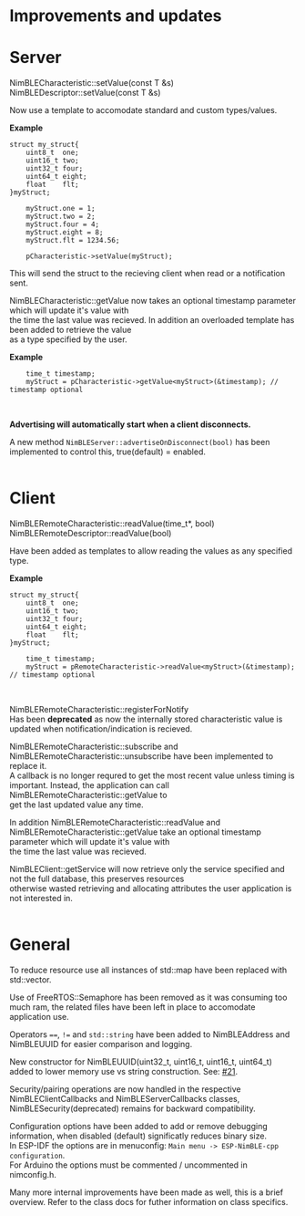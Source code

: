 # Improvements and updates

# Server  

NimBLECharacteristic::setValue(const T &s)  
NimBLEDescriptor::setValue(const T &s)  

Now use a template to accomodate standard and custom types/values.  

**Example**
```
struct my_struct{
    uint8_t  one;
    uint16_t two;
    uint32_t four;
    uint64_t eight;
    float    flt;
}myStruct;
        
    myStruct.one = 1;
    myStruct.two = 2;
    myStruct.four = 4;
    myStruct.eight = 8;
    myStruct.flt = 1234.56;

    pCharacteristic->setValue(myStruct);
 ```
This will send the struct to the recieving client when read or a notification sent.  

NimBLECharacteristic::getValue now takes an optional timestamp parameter which will update it's value with  
the time the last value was recieved. In addition an overloaded template has been added to retrieve the value  
as a type specified by the user.  

**Example**
```
    time_t timestamp;
    myStruct = pCharacteristic->getValue<myStruct>(&timestamp); // timestamp optional
```
<br/>

**Advertising will automatically start when a client disconnects.**  

A new method `NimBLEServer::advertiseOnDisconnect(bool)` has been implemented to control this, true(default) = enabled.  
<br/>

# Client  

NimBLERemoteCharacteristic::readValue(time_t\*, bool)  
NimBLERemoteDescriptor::readValue(bool)  

Have been added as templates to allow reading the values as any specified type.   

**Example**
```
struct my_struct{
    uint8_t  one;
    uint16_t two;
    uint32_t four;
    uint64_t eight;
    float    flt;
}myStruct;

    time_t timestamp;
    myStruct = pRemoteCharacteristic->readValue<myStruct>(&timestamp); // timestamp optional
```  
<br/>

NimBLERemoteCharacteristic::registerForNotify  
Has been **deprecated** as now the internally stored characteristic value is updated when notification/indication is recieved.  

NimBLERemoteCharacteristic::subscribe and NimBLERemoteCharacteristic::unsubscribe have been implemented to replace it.  
A callback is no longer requred to get the most recent value unless timing is important. Instead, the application can call NimBLERemoteCharacteristic::getValue to  
get the last updated value any time.  

In addition NimBLERemoteCharacteristic::readValue and NimBLERemoteCharacteristic::getValue take an optional timestamp parameter which will update it's value with  
the time the last value was recieved.  

NimBLEClient::getService will now retrieve only the service specified and not the full database, this preserves resources  
otherwise wasted retrieving and allocating attributes the user application is not interested in.  
<br/>

# General  
To reduce resource use all instances of std::map have been replaced with std::vector.  

Use of FreeRTOS::Semaphore has been removed as it was consuming too much ram, the related files have been left in place to accomodate application use.  

Operators `==`, `!=` and `std::string` have been added to NimBLEAddress and NimBLEUUID for easier comparison and logging.  

New constructor for NimBLEUUID(uint32_t, uint16_t, uint16_t, uint64_t) added to lower memory use vs string construction. See: [#21](https://github.com/h2zero/NimBLE-Arduino/pull/21).   

Security/pairing operations are now handled in the respective NimBLEClientCallbacks and NimBLEServerCallbacks classes, NimBLESecurity(deprecated) remains for backward compatibility.  

Configuration options have been added to add or remove debugging information, when disabled (default) significatly reduces binary size.  
In ESP-IDF the options are in menuconfig: `Main menu -> ESP-NimBLE-cpp configuration`.  
For Arduino the options must be commented / uncommented in nimconfig.h.   

Many more internal improvements have been made as well, this is a brief overview. Refer to the class docs for futher information on class specifics.  
<br/>  

